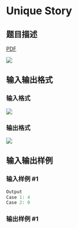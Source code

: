 # Unique Story

## 题目描述

[problemUrl]: https://uva.onlinejudge.org/index.php?option=com_onlinejudge&Itemid=8&category=117&page=show_problem&problem=2875

[PDF](https://uva.onlinejudge.org/external/117/p11775.pdf)

![](https://cdn.luogu.com.cn/upload/vjudge_pic/UVA11775/d71a1cab25139ef83d5f6792e496328c9ca89bb0.png)

## 输入输出格式

### 输入格式

![](https://cdn.luogu.com.cn/upload/vjudge_pic/UVA11775/7b667798464d6ad7f4890efef63d2e0b03bcbbe4.png)

### 输出格式

![](https://cdn.luogu.com.cn/upload/vjudge_pic/UVA11775/d0386bf3f690e8c3d6c66276db06487b35123b9f.png)

## 输入输出样例

### 输入样例 #1

```cpp
Output
Case 1: 4
Case 2: 0
```


### 输出样例 #1

```cpp

```
